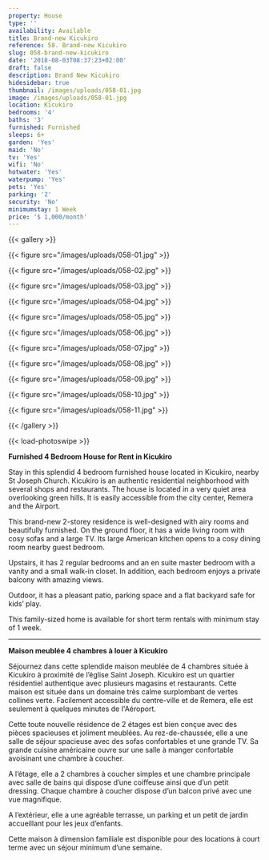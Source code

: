```yaml
---
property: House
type: ''
availability: Available
title: Brand-new Kicukiro
reference: 58. Brand-new Kicukiro
slug: 058-brand-new-kicukiro
date: '2018-08-03T08:37:23+02:00'
draft: false
description: Brand New Kicukiro
hidesidebar: true
thumbnail: /images/uploads/058-01.jpg
image: /images/uploads/058-01.jpg
location: Kicukiro
bedrooms: '4'
baths: '3'
furnished: Furnished
sleeps: 6+
garden: 'Yes'
maid: 'No'
tv: 'Yes'
wifi: 'No'
hotwater: 'Yes'
waterpump: 'Yes'
pets: 'Yes'
parking: '2'
security: 'No'
minimumstay: 1 Week
price: '$ 1,000/month'
---
```

{{< gallery >}}

  {{< figure src="/images/uploads/058-01.jpg" >}}

  {{< figure src="/images/uploads/058-02.jpg" >}}

  {{< figure src="/images/uploads/058-03.jpg" >}}

  {{< figure src="/images/uploads/058-04.jpg" >}}

{{< figure src="/images/uploads/058-05.jpg" >}}

  {{< figure src="/images/uploads/058-06.jpg" >}}

  {{< figure src="/images/uploads/058-07.jpg" >}}

  {{< figure src="/images/uploads/058-08.jpg" >}}

{{< figure src="/images/uploads/058-09.jpg" >}}

  {{< figure src="/images/uploads/058-10.jpg" >}}

  {{< figure src="/images/uploads/058-11.jpg" >}}

{{< /gallery >}}

{{< load-photoswipe >}}



**Furnished 4 Bedroom House for Rent in Kicukiro**

Stay in this splendid 4 bedroom furnished house located in Kicukiro, nearby St Joseph Church. Kicukiro is an authentic residential neighborhood with several shops and restaurants. The house is located in a very quiet area overlooking green hills. It is easily accessible from the city center, Remera and the Airport.

This brand-new 2-storey residence is well-designed with airy rooms and beautifully furnished. On the ground floor, it has a wide living room with cosy sofas and a large TV. Its large American kitchen opens to a cosy dining room nearby guest bedroom.

Upstairs, it has 2 regular bedrooms and an en suite master bedroom with a vanity and a small walk-in closet. In addition, each bedroom enjoys a private balcony with amazing views.

Outdoor, it has a pleasant patio, parking space and a flat backyard safe for kids’ play.

This family-sized home is available for short term rentals with minimum stay of 1 week.

---

**Maison meublée 4 chambres à louer à Kicukiro**

Séjournez dans cette splendide maison meublée de 4 chambres située à Kicukiro à proximité de l’église Saint Joseph. Kicukiro est un quartier résidentiel authentique avec plusieurs magasins et restaurants. Cette maison est située dans un domaine très calme surplombant de vertes collines verte. Facilement accessible du centre-ville et de Remera, elle est seulement à quelques minutes de l'Aéroport.

Cette toute nouvelle résidence de 2 étages est bien conçue avec des pièces spacieuses et joliment meublées. Au rez-de-chaussée, elle a une salle de séjour spacieuse avec des sofas confortables et une grande TV. Sa grande cuisine américaine ouvre sur une salle à manger confortable avoisinant une chambre à coucher.

A l’étage, elle a 2 chambres à coucher simples et une chambre principale avec salle de bains qui dispose d’une coiffeuse ainsi que d’un petit dressing. Chaque chambre à coucher dispose d’un balcon privé avec une vue magnifique.

A l’extérieur, elle a une agréable terrasse, un parking et un petit de jardin accueillant pour les jeux d’enfants.

Cette maison à dimension familiale est disponible pour des locations à court terme avec un séjour minimum d’une semaine.
